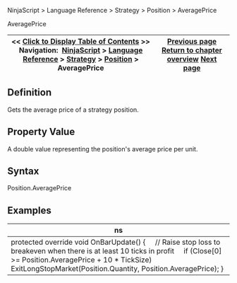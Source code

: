 ﻿
NinjaScript \> Language Reference \> Strategy \> Position \> AveragePrice

AveragePrice

| \<\< [Click to Display Table of Contents](position_averageprice.md) \>\> **Navigation:**     [NinjaScript](ninjascript.md) \> [Language Reference](language_reference_wip.md) \> [Strategy](strategy.md) \> [Position](position.md) \> AveragePrice | [Previous page](position.md) [Return to chapter overview](position.md) [Next page](position_getunrealizedprofitloss.md) |
| --- | --- |
## Definition
Gets the average price of a strategy position.
 
## Property Value
A double value representing the position's average price per unit.
## 
## Syntax
Position.AveragePrice
 
## 
## Examples

| ns |
| --- |
| protected override void OnBarUpdate() {      // Raise stop loss to breakeven when there is at least 10 ticks in profit      if (Close\[0] \>\= Position.AveragePrice \+ 10 \* TickSize)          ExitLongStopMarket(Position.Quantity, Position.AveragePrice); } |
